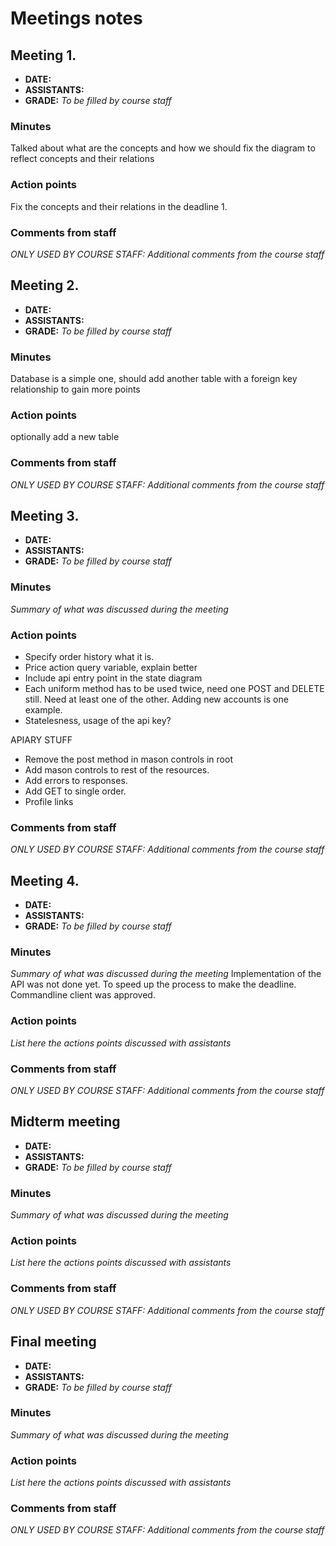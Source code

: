 # Meetings notes

## Meeting 1.
* **DATE:**
* **ASSISTANTS:**
* **GRADE:** *To be filled by course staff*

### Minutes
Talked about what are the concepts and how we should fix the diagram to reflect concepts and their relations

### Action points
Fix the concepts and their relations in the deadline 1.


### Comments from staff
*ONLY USED BY COURSE STAFF: Additional comments from the course staff*

## Meeting 2.
* **DATE:**
* **ASSISTANTS:**
* **GRADE:** *To be filled by course staff*

### Minutes
Database is a simple one, should add another table with a foreign key relationship to gain more points

### Action points
optionally add a new table


### Comments from staff
*ONLY USED BY COURSE STAFF: Additional comments from the course staff*

## Meeting 3.
* **DATE:**
* **ASSISTANTS:**
* **GRADE:** *To be filled by course staff*

### Minutes
*Summary of what was discussed during the meeting*

### Action points
- Specify order history what it is.
- Price action query variable, explain better
- Include api entry point in the state diagram
- Each uniform method has to be used twice, need one POST and DELETE still. Need at least one of the other. Adding new accounts is one example.
- Statelesness, usage of the api key?


APIARY STUFF
- Remove the post method in mason controls in root
- Add mason controls to rest of the resources.
- Add errors to responses.
- Add GET to single order.
- Profile links

### Comments from staff
*ONLY USED BY COURSE STAFF: Additional comments from the course staff*

## Meeting 4.
* **DATE:**
* **ASSISTANTS:**
* **GRADE:** *To be filled by course staff*

### Minutes
*Summary of what was discussed during the meeting*
Implementation of the API was not done yet. To speed up the process to make the deadline. Commandline client was approved.
### Action points
*List here the actions points discussed with assistants*


### Comments from staff
*ONLY USED BY COURSE STAFF: Additional comments from the course staff*

## Midterm meeting
* **DATE:**
* **ASSISTANTS:**
* **GRADE:** *To be filled by course staff*

### Minutes
*Summary of what was discussed during the meeting*

### Action points
*List here the actions points discussed with assistants*


### Comments from staff
*ONLY USED BY COURSE STAFF: Additional comments from the course staff*


## Final meeting
* **DATE:**
* **ASSISTANTS:**
* **GRADE:** *To be filled by course staff*

### Minutes
*Summary of what was discussed during the meeting*

### Action points
*List here the actions points discussed with assistants*


### Comments from staff
*ONLY USED BY COURSE STAFF: Additional comments from the course staff*

